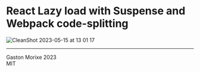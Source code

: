 # React Lazy load with Suspense and Webpack code-splitting

![CleanShot 2023-05-15 at 13 01 17](https://github.com/gastonmorixe/react-lazy-webpack-code-splitting/assets/637225/15f7e5e7-318e-424c-9206-421af9b38ddc)

---

Gaston Morixe 2023\
MIT
